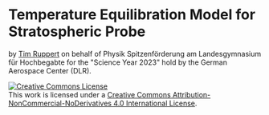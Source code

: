 # Temperature Equilibration Model for Stratospheric Probe
by <a href="https://www.linkedin.com/in/tim-ruppert-wrire/">Tim Ruppert</a> on behalf of Physik Spitzenförderung am Landesgymnasium für Hochbegabte for the "Science Year 2023" hold by the German Aerospace Center (DLR).  

<a rel="license" href="http://creativecommons.org/licenses/by-nc-nd/4.0/"><img alt="Creative Commons License" style="border-width:0" src="https://i.creativecommons.org/l/by-nc-nd/4.0/88x31.png" /></a><br />This work is licensed under a <a rel="license" href="http://creativecommons.org/licenses/by-nc-nd/4.0/">Creative Commons Attribution-NonCommercial-NoDerivatives 4.0 International License</a>.
